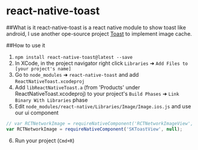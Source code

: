 # react-native-toast

##What is it
react-native-toast is a react native module to show toast like android, I use another ope-source project  [Toast](https://github.com/scalessec/Toast) to implement image cache.

##How to use it

1. `npm install react-native-toast@latest --save`
2. In XCode, in the project navigator right click `Libraries` ➜ `Add Files to [your project's name]`
3. Go to `node_modules` ➜ `react-native-toast` and add `ReactNativeToast.xcodeproj`
4. Add `libReactNativeToast.a` (from 'Products' under ReactNativeToast.xcodeproj) to your project's `Build Phases` ➜ `Link Binary With Libraries` phase
5. Edit `node_modules/react-native/Libraries/Image/Image.ios.js` and use our ui component
```javascript
// var RCTNetworkImage = requireNativeComponent('RCTNetworkImageView', null);
var RCTNetworkImage = requireNativeComponent('SKToastView', null);
```
6. Run your project (`Cmd+R`)
